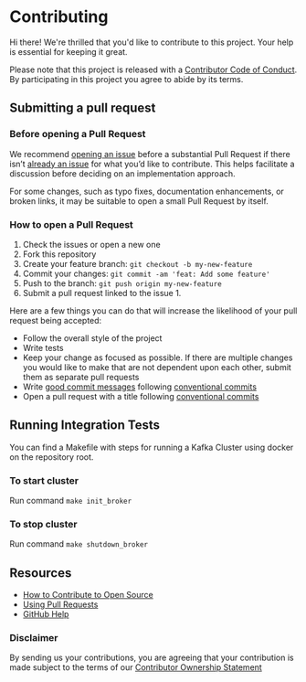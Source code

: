# Contributing

Hi there! We're thrilled that you'd like to contribute to this project. Your help is essential for keeping it great.

Please note that this project is released with a [Contributor Code of Conduct][code-of-conduct]. By participating in this project you agree to abide by its terms.

## Submitting a pull request

### Before opening a Pull Request

We recommend [opening an issue](https://github.com/Farfetch/kafkaflow/issues) before a substantial Pull Request if there isn’t [already an issue](https://github.com/Farfetch/kafkaflow/issues) for what you’d like to contribute. This helps facilitate a discussion before deciding on an implementation approach.

For some changes, such as typo fixes, documentation enhancements, or broken links, it may be suitable to open a small Pull Request by itself.

### How to open a Pull Request

1.  Check the issues or open a new one
2.  Fork this repository
3.  Create your feature branch: `git checkout -b my-new-feature`
4.  Commit your changes: `git commit -am 'feat: Add some feature'`
5.  Push to the branch: `git push origin my-new-feature`
6.  Submit a pull request linked to the issue 1.

Here are a few things you can do that will increase the likelihood of your pull request being accepted:

-   Follow the overall style of the project
-   Write tests
-   Keep your change as focused as possible. If there are multiple changes you would like to make that are not dependent upon each other, submit them as separate pull requests
-   Write [good commit messages](http://tbaggery.com/2008/04/19/a-note-about-git-commit-messages.html) following [conventional commits](https://www.conventionalcommits.org/en/v1.0.0/)
-   Open a pull request with a title following [conventional commits](https://www.conventionalcommits.org/en/v1.0.0/)

## Running Integration Tests

You can find a Makefile with steps for running a Kafka Cluster using docker on the repository root.

### To start cluster

Run command `make init_broker`

### To stop cluster

Run command `make shutdown_broker`

## Resources

-   [How to Contribute to Open Source](https://opensource.guide/how-to-contribute/)
-   [Using Pull Requests](https://help.github.com/articles/about-pull-requests/)
-   [GitHub Help](https://help.github.com)

### Disclaimer

By sending us your contributions, you are agreeing that your contribution is made subject to the terms of our [Contributor Ownership Statement](https://github.com/Farfetch/.github/blob/master/COS.md)

[code-of-conduct]: CODE_OF_CONDUCT.md

